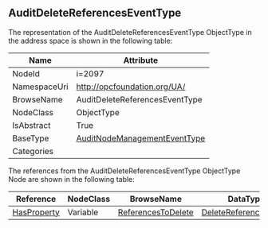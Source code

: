 <!-- objecttype -->
## AuditDeleteReferencesEventType
  
<!-- end of text -->
The representation of the AuditDeleteReferencesEventType ObjectType in the address space is shown in the following table:  

|Name|Attribute|
|---|---|
|NodeId|i=2097|
|NamespaceUri|http://opcfoundation.org/UA/|
|BrowseName|AuditDeleteReferencesEventType|
|NodeClass|ObjectType|
|IsAbstract|True|
|BaseType|[AuditNodeManagementEventType](../../ObjectTypes/AuditNodeManagementEventType/readme.md)|
|Categories||

The references from the AuditDeleteReferencesEventType ObjectType Node are shown in the following table:  

|Reference|NodeClass|BrowseName|DataType|TypeDefinition|ModellingRule|
|---|---|---|---|---|---|
|[HasProperty](../../ReferenceTypes/HasProperty/readme.md)|Variable|[ReferencesToDelete](#ReferencesToDelete)|[DeleteReferencesItem](../../DataTypes/DeleteReferencesItem/readme.md)[]|[PropertyType](../../VariableTypes/PropertyType/readme.md)|[Mandatory](../../Objects/Mandatory/readme.md)|


